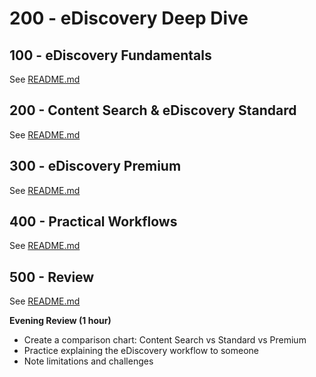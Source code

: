 # 200 - eDiscovery Deep Dive

## 100 - eDiscovery Fundamentals

See [README.md](./100/README.md)

## 200 - Content Search & eDiscovery Standard

See [README.md](./200/README.md)

## 300 - eDiscovery Premium

See [README.md](./300/README.md)

## 400 - Practical Workflows

See [README.md](./400/README.md)

## 500 - Review

See [README.md](./500/README.md)

**Evening Review (1 hour)**

- Create a comparison chart: Content Search vs Standard vs Premium
- Practice explaining the eDiscovery workflow to someone
- Note limitations and challenges
